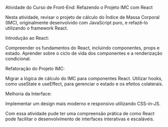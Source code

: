 Atividade do Curso de Front-End: Refazendo o Projeto IMC com React

Nesta atividade, revisar o projeto de cálculo do Índice de Massa Corporal (IMC), originalmente desenvolvido com JavaScript puro, e refazê-lo utilizando o framework React.

Introdução ao React:

Compreender os fundamentos do React, incluindo componentes, props e estado.
Aprender sobre o ciclo de vida dos componentes e a renderização condicional.

Refatoração do Projeto IMC:

Migrar a lógica de cálculo do IMC para componentes React.
Utilizar hooks, como useState e useEffect, para gerenciar o estado e os efeitos colaterais.

Melhoria da Interface:

Implementar um design mais moderno e responsivo utilizando CSS-in-JS.

Com essa atividade pude ter uma compreensão prática de como React pode facilitar o desenvolvimento de interfaces interativas e escaláveis.
